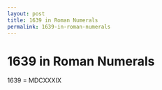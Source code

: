 ```yaml
---
layout: post
title: 1639 in Roman Numerals
permalink: 1639-in-roman-numerals
---
```


# 1639 in Roman Numerals

1639 = MDCXXXIX
